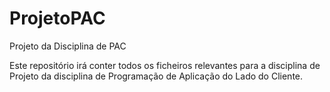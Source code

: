 # ProjetoPAC
Projeto da Disciplina de PAC

Este repositório irá conter todos os ficheiros relevantes para a disciplina de Projeto da disciplina de Programação de Aplicação do Lado do Cliente.
